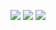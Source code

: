 


![](https://github-profile-summary-cards.vercel.app/api/cards/profile-details?username=chesno4ok&theme=github_dark)
![](https://github-profile-summary-cards.vercel.app/api/cards/repos-per-language?username=chesno4ok&theme=github_dark)
![](https://github-profile-summary-cards.vercel.app/api/cards/stats?username=chesno4ok&theme=github_dark)

